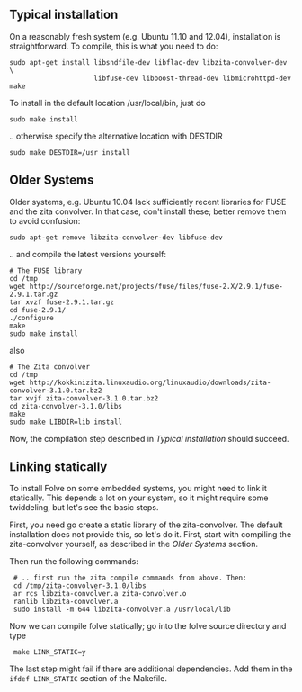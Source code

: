 ## Typical installation ##

On a reasonably fresh system (e.g. Ubuntu 11.10 and 12.04), installation is
straightforward. To compile, this is what you need to do:

    sudo apt-get install libsndfile-dev libflac-dev libzita-convolver-dev \
                         libfuse-dev libboost-thread-dev libmicrohttpd-dev
    make

To install in the default location /usr/local/bin, just do

    sudo make install

.. otherwise specify the alternative location with DESTDIR

    sudo make DESTDIR=/usr install

## Older Systems ##
Older systems, e.g. Ubuntu 10.04 lack sufficiently recent libraries for FUSE
and the zita convolver. In that case, don't install these; better remove them
to avoid confusion:

    sudo apt-get remove libzita-convolver-dev libfuse-dev

.. and compile the latest versions yourself:

    # The FUSE library
    cd /tmp
    wget http://sourceforge.net/projects/fuse/files/fuse-2.X/2.9.1/fuse-2.9.1.tar.gz
    tar xvzf fuse-2.9.1.tar.gz
    cd fuse-2.9.1/
    ./configure
    make
    sudo make install

also

    # The Zita convolver
    cd /tmp
    wget http://kokkinizita.linuxaudio.org/linuxaudio/downloads/zita-convolver-3.1.0.tar.bz2
    tar xvjf zita-convolver-3.1.0.tar.bz2
    cd zita-convolver-3.1.0/libs
    make
    sudo make LIBDIR=lib install

Now, the compilation step described in *Typical installation* should succeed.

## Linking statically ##
To install Folve on some embedded systems, you might need to link it statically.
This depends a lot on your system, so it might require some twiddeling, but
let's see the basic steps.

First, you need go create a static library of the zita-convolver. The default
installation does not provide this, so let's do it.
First, start with compiling the zita-convolver yourself, as described in the
*Older Systems* section.

Then run the following commands:

     # .. first run the zita compile commands from above. Then:
     cd /tmp/zita-convolver-3.1.0/libs
     ar rcs libzita-convolver.a zita-convolver.o
     ranlib libzita-convolver.a
     sudo install -m 644 libzita-convolver.a /usr/local/lib

Now we can compile folve statically; go into the folve source directory and
type

     make LINK_STATIC=y

The last step might fail if there are additional dependencies. Add them in the
`ifdef LINK_STATIC` section of the Makefile.

